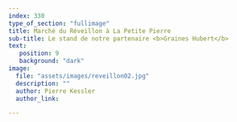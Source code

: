 ```yaml
---
index: 330
type_of_section: "fullimage"
title: Marché du Réveillon à La Petite Pierre
sub-title: Le stand de notre partenaire <b>Graines Hubert</b>
text:
   position: 9
   background: "dark"
image:
  file: "assets/images/reveillon02.jpg"
  description: ""
  author: Pierre Kessler
  author_link: 

---
```


